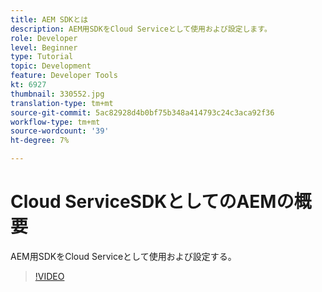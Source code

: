 ```yaml
---
title: AEM SDKとは
description: AEM用SDKをCloud Serviceとして使用および設定します。
role: Developer
level: Beginner
type: Tutorial
topic: Development
feature: Developer Tools
kt: 6927
thumbnail: 330552.jpg
translation-type: tm+mt
source-git-commit: 5ac82928d4b0bf75b348a414793c24c3aca92f36
workflow-type: tm+mt
source-wordcount: '39'
ht-degree: 7%

---
```



# Cloud ServiceSDKとしてのAEMの概要

AEM用SDKをCloud Serviceとして使用および設定する。

>[!VIDEO](https://video.tv.adobe.com/v/330552/?quality=12&learn=on)